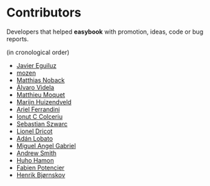 # Contributors #

Developers that helped **easybook** with promotion, ideas, code or bug reports.

(in cronological order)

  * [Javier Eguiluz](https://github.com/javiereguiluz)
  * [mozen](https://github.com/mozen)
  * [Matthias Noback](https://github.com/matthiasnoback)
  * [Álvaro Videla](https://github.com/videlalvaro)
  * [Matthieu Moquet](https://github.com/MattKetmo)
  * [Marijn Huizendveld](https://github.com/marijn)
  * [Ariel Ferrandini](https://github.com/aferrandini)
  * [Ionut C Colceriu](https://github.com/ghinda)
  * [Sebastian Szwarc](https://github.com/Behinder)
  * [Lionel Dricot](https://github.com/ploum)
  * [Adán Lobato](https://github.com/adanlobato)
  * [Miguel Angel Gabriel](https://github.com/magabriel)
  * [Andrew Smith](https://github.com/silentworks)
  * [Huho Hamon](https://github.com/hhamon)
  * [Fabien Potencier](https://github.com/fabpot)
  * [Henrik Bjørnskov](https://github.com/henrikbjorn)
